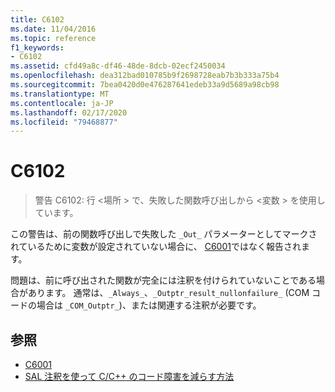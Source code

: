 ```yaml
---
title: C6102
ms.date: 11/04/2016
ms.topic: reference
f1_keywords:
- C6102
ms.assetid: cfd49a8c-df46-48de-8dcb-02ecf2450034
ms.openlocfilehash: dea312bad010785b9f2698728eab7b3b333a75b4
ms.sourcegitcommit: 7bea0420d0e476287641edeb33a9d5689a98cb98
ms.translationtype: MT
ms.contentlocale: ja-JP
ms.lasthandoff: 02/17/2020
ms.locfileid: "79468877"
---
```

# <a name="c6102"></a>C6102

> 警告 C6102: 行 \<場所 > で、失敗した関数呼び出しから \<変数 > を使用しています。

この警告は、前の関数呼び出しで失敗した `_Out_` パラメーターとしてマークされているために変数が設定されていない場合に、 [C6001](../code-quality/c6001.md)ではなく報告されます。

問題は、前に呼び出された関数が完全には注釈を付けられていないことである場合があります。 通常は、`_Always_`、`_Outptr_result_nullonfailure_` (COM コードの場合は `_COM_Outptr_`)、または関連する注釈が必要です。

## <a name="see-also"></a>参照

- [C6001](../code-quality/c6001.md)
- [SAL 注釈を使って C/C++ のコード障害を減らす方法](../code-quality/using-sal-annotations-to-reduce-c-cpp-code-defects.md)
